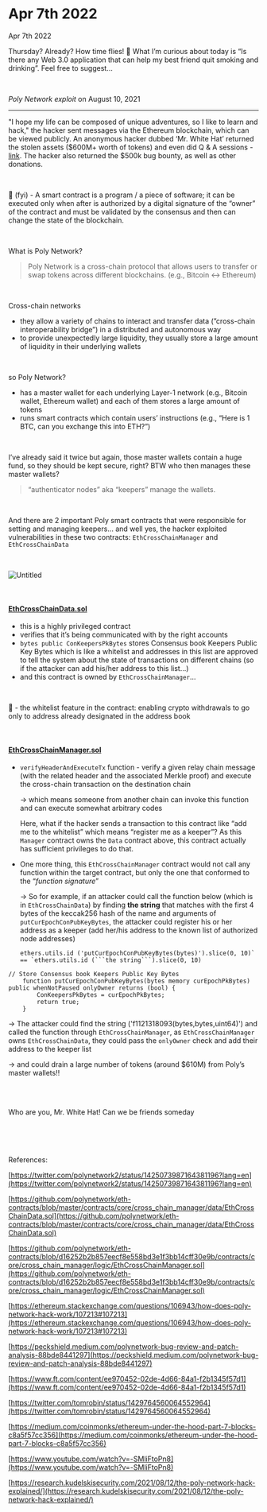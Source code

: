 # Apr 7th 2022

Apr 7th 2022

Thursday? Already? How time flies! 🛫 What I’m curious about today is “Is there any Web 3.0 application that can help my best friend quit smoking and drinking”. Feel free to suggest... 

<br />

*Poly Network* *exploit* on August 10, 2021

---

"I hope my life can be composed of unique adventures, so I like to learn and hack," the hacker sent messages via the Ethereum blockchain, which can be viewed publicly. 
An anonymous hacker dubbed ‘Mr. White Hat’ returned the stolen assets ($600M+ worth of tokens) and even did Q & A sessions - [link](https://twitter.com/tomrobin/status/1425487745166753794). The hacker also returned the $500k bug bounty, as well as other donations.

<br />

🐸 (fyi) - A smart contract is a program / a piece of software; it can be executed only when after is authorized by a digital signature of the “owner” of the contract and must be validated by the consensus and then can change the state of the blockchain.

<br />

What is Poly Network?

> Poly Network is a cross-chain protocol that allows users to transfer or swap tokens across different blockchains. (e.g., Bitcoin ↔ Ethereum)

<br />

Cross-chain networks

- they allow a variety of chains to interact and transfer data (”cross-chain interoperability bridge”) in a distributed and autonomous way
- to provide unexpectedly large liquidity, they usually store a large amount of liquidity in their underlying wallets

<br />

so Poly Network?

- has a master wallet for each underlying Layer-1 network (e.g., Bitcoin wallet, Ethereum wallet) and each of them stores a large amount of tokens
- runs smart contracts which contain users’ instructions (e.g., “Here is 1 BTC, can you exchange this into ETH?”)

<br />

I’ve already said it twice but again, those master wallets contain a huge fund, so they should be kept secure, right? BTW who then manages these master wallets? 

> “authenticator nodes” aka “keepers” manage the wallets. 

<br />

And there are 2 important Poly smart contracts that were responsible for setting and managing keepers... and well yes, the hacker exploited vulnerabilities in these two contracts: `EthCrossChainManager` and `EthCrossChainData` 

<br />

![Untitled](https://user-images.githubusercontent.com/99378245/162302585-eb593521-a421-4840-97dd-fca558ee795f.png)

<br />

#### [EthCrossChainData.sol](https://github.com/polynetwork/eth-contracts/blob/d16252b2b857eecf8e558bd3e1f3bb14cff30e9b/contracts/core/cross_chain_manager/data/EthCrossChainData.sol#L45)

- this is a highly privileged contract
- verifies that it’s being communicated with by the right accounts
- `bytes public ConKeepersPkBytes` stores Consensus book Keepers Public Key Bytes which is like a whitelist and addresses in this list are approved to tell the system about the state of transactions on different chains (so if the attacker can add his/her address to this list...)
- and this contract is owned by `EthCrossChainManager`...

<br />

🐸 - the whitelist feature in the contract: enabling crypto withdrawals to go only to address already designated in the address book 

<br />

#### [EthCrossChainManager.sol](https://github.com/polynetwork/eth-contracts/blob/d16252b2b857eecf8e558bd3e1f3bb14cff30e9b/contracts/core/cross_chain_manager/logic/EthCrossChainManager.sol)

- `verifyHeaderAndExecuteTx` function - verify a given relay chain message (with the related header and the associated Merkle proof) and execute the cross-chain transaction on the destination chain
    
    → which means someone from another chain can invoke this function and can execute somewhat arbitrary codes
    
    Here, what if the hacker sends a transaction to this contract like “add me to the whitelist” which means “register me as a keeper”? As this `Manager` contract owns the `Data` contract above, this contract actually has sufficient privileges to do that.
    

- One more thing, this `EthCrossChainManager` contract would not call any function within the target contract, but only the one that conformed to the “*function signature*”
    
    → So for example, if an attacker could call the function below (which is in `EthCrossChainData`) by finding **the string** that matches with the first 4 bytes of the keccak256 hash of the name and arguments of `putCurEpochConPubKeyBytes`, the attacker could register his or her address as a keeper (add her/his address to the known list of authorized node addresses) 
    
      ethers.utils.id ('putCurEpochConPubKeyBytes(bytes)').slice(0, 10)` == `ethers.utils.id (```the string```).slice(0, 10)
   

```solidity
// Store Consensus book Keepers Public Key Bytes
    function putCurEpochConPubKeyBytes(bytes memory curEpochPkBytes) public whenNotPaused onlyOwner returns (bool) {
        ConKeepersPkBytes = curEpochPkBytes;
        return true;
    }    
```


→ The attacker could find the string ('f1121318093(bytes,bytes,uint64)') and called the function through `EthCrossChainManager`, as `EthCrossChainManager` owns `EthCrossChainData`, they could pass the `onlyOwner` check and add their address to the keeper list 
    
→ and could drain a large number of tokens (around $610M) from Poly’s master wallets!!

<br />
<br />

Who are you, Mr. White Hat! Can we be friends someday

<br />
<br />
<br />


References:

[https://twitter.com/polynetwork2/status/1425073987164381196?lang=en](https://twitter.com/polynetwork2/status/1425073987164381196?lang=en)

[https://github.com/polynetwork/eth-contracts/blob/master/contracts/core/cross_chain_manager/data/EthCrossChainData.sol](https://github.com/polynetwork/eth-contracts/blob/master/contracts/core/cross_chain_manager/data/EthCrossChainData.sol)

[https://github.com/polynetwork/eth-contracts/blob/d16252b2b857eecf8e558bd3e1f3bb14cff30e9b/contracts/core/cross_chain_manager/logic/EthCrossChainManager.sol](https://github.com/polynetwork/eth-contracts/blob/d16252b2b857eecf8e558bd3e1f3bb14cff30e9b/contracts/core/cross_chain_manager/logic/EthCrossChainManager.sol)

[https://ethereum.stackexchange.com/questions/106943/how-does-poly-network-hack-work/107213#107213](https://ethereum.stackexchange.com/questions/106943/how-does-poly-network-hack-work/107213#107213)

[https://peckshield.medium.com/polynetwork-bug-review-and-patch-analysis-88bde8441297](https://peckshield.medium.com/polynetwork-bug-review-and-patch-analysis-88bde8441297)

[https://www.ft.com/content/ee970452-02de-4d66-84a1-f2b1345f57d1](https://www.ft.com/content/ee970452-02de-4d66-84a1-f2b1345f57d1)

[https://twitter.com/tomrobin/status/1429764560064552964](https://twitter.com/tomrobin/status/1429764560064552964)

[https://medium.com/coinmonks/ethereum-under-the-hood-part-7-blocks-c8a5f57cc356](https://medium.com/coinmonks/ethereum-under-the-hood-part-7-blocks-c8a5f57cc356)

[https://www.youtube.com/watch?v=-SMliFtoPn8](https://www.youtube.com/watch?v=-SMliFtoPn8)

[https://research.kudelskisecurity.com/2021/08/12/the-poly-network-hack-explained/](https://research.kudelskisecurity.com/2021/08/12/the-poly-network-hack-explained/)
